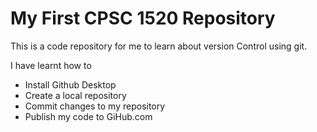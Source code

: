 # My First CPSC 1520 Repository

This is a code repository for me to learn about version Control using git.

I have learnt how to

- Install Github Desktop
- Create a local repository
- Commit changes to my repository
- Publish my code to GiHub.com
